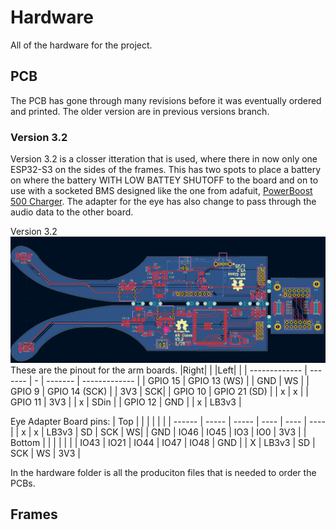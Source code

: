 # Hardware
All of the hardware for the project.

## PCB

The PCB has gone through many revisions before it was eventually ordered and printed. The older version are in previous versions branch.

### Version 3.2
Version 3.2 is a closser itteration that is used, where there in now only one ESP32-S3 on the sides of the frames. This has two spots to place a battery on where the battery WITH LOW BATTEY SHUTOFF to the board and on to use with a socketed BMS designed like the one from adafuit, [PowerBoost 500 Charger](https://www.adafruit.com/product/1944). The adapter for the eye has also change to pass through the audio data to the other board.

Version 3.2
<img src="/Media/ESP32S3GlassV3.2.png">
These are the pinout for the arm boards.
|Right| | |Left| | 
| ------------- | ------- | - | ------- | ------------- |
| GPIO 15 | GPIO 13 (WS) | | GND | WS | 
| GPIO 9 | GPIO 14 (SCK) | | 3V3 | SCK| 
| GPIO 10 | GPIO 21 (SD) | | x | x | 
| GPIO 11 | 3V3 | | x | SDin | 
| GPIO 12 | GND | | x | LB3v3 |

Eye Adapter Board pins:
| Top | | | | | |
| ------ | ----- | ----- | ---- | ---- | ---- |
| x | x | LB3v3 | SD | SCK | WS|
| GND | IO46 | IO45 | IO3 | IO0 | 3V3 | 
| Bottom | | | | | |
| IO43 | IO21 | IO44 | IO47 | IO48 | GND |
| X | LB3v3 | SD | SCK | WS | 3V3 | 

In the hardware folder is all the produciton files that is needed to order the PCBs.

## Frames
